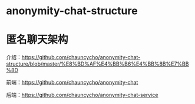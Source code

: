 # anonymity-chat-structure
# 匿名聊天架构

介绍：https://github.com/chauncycho/anonymity-chat-structure/blob/master/%E8%BD%AF%E4%BB%B6%E4%BB%8B%E7%BB%8D

前端：https://github.com/chauncycho/anonymity-chat

后端：https://github.com/chauncycho/anonymity-chat-service
